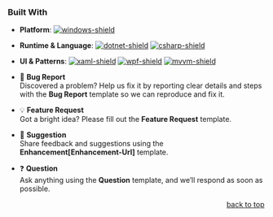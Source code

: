 <a name="readme-top"></a>

### Built With
- **Platform**: 
  [![windows-shield]][windows-link]

- **Runtime & Language**: 
  [![dotnet-shield]][dotnet-link]
  [![csharp-shield]][csharp-link]

- **UI & Patterns**: 
  [![xaml-shield]][xaml-link]
  [![wpf-shield]][wpf-link]
  [![mvvm-shield]][mvvm-link]

- 🐛 **Bug Report**  
  Discovered a problem? Help us fix it by reporting clear details and steps with the **Bug Report** template so we can reproduce and fix it.

- 💡 **Feature Request**  
  Got a bright idea? Please fill out the **Feature Request** template.

- 💬 **Suggestion**  
  Share feedback and suggestions using the **Enhancement[Enhancement-Url]** template.

- ❓ **Question**  
  Ask anything using the **Question** template, and we’ll respond as soon as possible.


<p align="right"><a href="#readme-top">back to top</a></p>

<!-- MARKDOWN LINKS & IMAGES (https://www.markdownguide.org/basic-syntax/#reference-style-links) -->
[product-screenshot]: images/screenshot.png
[made-with-love-shield]: https://img.shields.io/badge/Made%20with-%E2%9D%A4-red?style=for-the-badge
[contributions-welcome-shield]: https://img.shields.io/badge/Contributions-Welcome-brightgreen?style=for-the-badge
[repo-status-shield]: https://img.shields.io/badge/Status-Active-success?style=for-the-badge
[dotnet-shield]: https://img.shields.io/badge/.NET%209-512BD4?style=for-the-badge
[windows-shield]: https://img.shields.io/badge/Windows-0078D6?style=for-the-badge
[visual-studio-shield]: https://img.shields.io/badge/Visual%20Studio%20-5C2D91?style=for-the-badge
[wpf-shield]: https://img.shields.io/badge/WPF-6A5ACD?style=for-the-badge
[xaml-shield]: https://img.shields.io/badge/XAML-0C54C2?style=for-the-badge
[csharp-shield]: https://img.shields.io/badge/C%23-239120?style=for-the-badge
[mvvm-shield]: https://img.shields.io/badge/MVVM-FF6F00?style=for-the-badge

[dotnet-link]: https://dotnet.microsoft.com/
[windows-link]: https://support.microsoft.com/en-us/welcometowindows
[visual-studio-link]: https://visualstudio.microsoft.com/
[wpf-link]: https://learn.microsoft.com/en-us/dotnet/desktop/wpf/
[xaml-link]: https://learn.microsoft.com/en-us/dotnet/desktop/wpf/xaml/
[csharp-link]: https://dotnet.microsoft.com/en-us/languages/csharp
[mvvm-link]: https://learn.microsoft.com/de-de/dotnet/architecture/maui/mvvm
